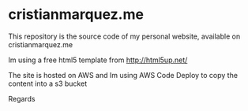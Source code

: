 # cristianmarquez.me
This repository is the source code of my personal website, available on cristianmarquez.me

Im using a free html5 template from http://html5up.net/ 

The site is hosted on AWS and Im using AWS Code Deploy to copy the content into a s3 bucket

Regards
